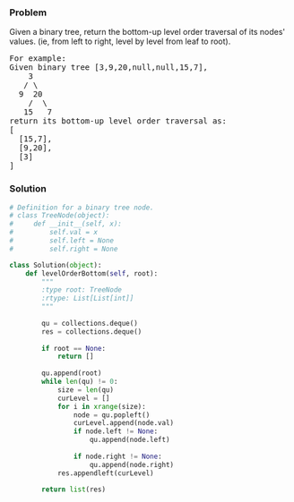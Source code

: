 ### Problem
Given a binary tree, return the bottom-up level order traversal of its nodes' values. (ie, from left to right, level by level from leaf to root).
<pre>
For example:
Given binary tree [3,9,20,null,null,15,7],
    3
   / \
  9  20
    /  \
   15   7
return its bottom-up level order traversal as:
[
  [15,7],
  [9,20],
  [3]
]
</pre>
### Solution
```python
# Definition for a binary tree node.
# class TreeNode(object):
#     def __init__(self, x):
#         self.val = x
#         self.left = None
#         self.right = None

class Solution(object):
    def levelOrderBottom(self, root):
        """
        :type root: TreeNode
        :rtype: List[List[int]]
        """
        
        qu = collections.deque()
        res = collections.deque()
        
        if root == None:
            return []
        
        qu.append(root)
        while len(qu) != 0:
            size = len(qu)
            curLevel = []
            for i in xrange(size):
                node = qu.popleft()
                curLevel.append(node.val)
                if node.left != None:
                    qu.append(node.left)
                
                if node.right != None:
                    qu.append(node.right)
            res.appendleft(curLevel)
        
        return list(res)
```